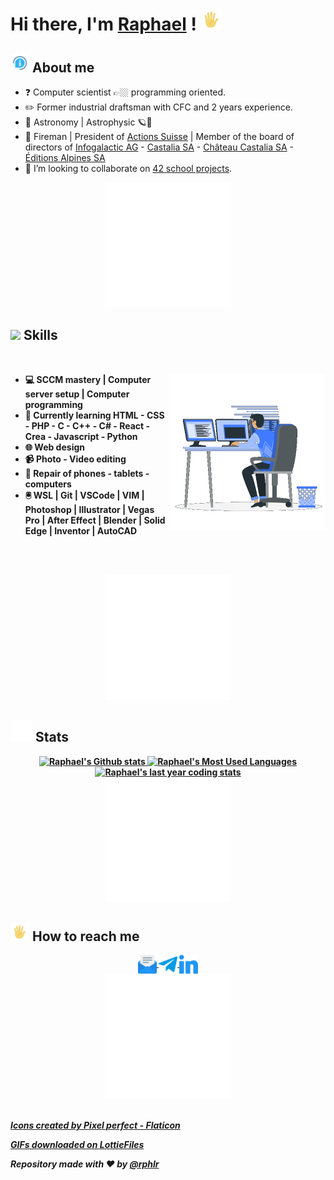 <!-- markdownlint-disable MD033 MD042-->

# Hi there, I'm **[Raphael](https://rphlr.ch)** ! <img src="imgs/handwaving.gif" alt="Hand waving" width ="35">

## **<img src="imgs/infos.gif" alt="Infos" width ="30"> About me**

- ❓ Computer scientist 👉🏼 programming oriented.
- ✏️ Former industrial draftsman with CFC and 2 years experience.
- 👀 Astronomy | Astrophysic 🪐🔭
- 🥰 Fireman | President of [Actions Suisse](https://actions-suisse.ch) | Member of the board of directors of [Infogalactic AG](https://infogalactic.com) - [Castalia SA](https://www.moneyhouse.ch/fr/company/castalia-ag-12587665931) - [Château Castalia SA](https://chateaucastalia.com/) - [Éditions Alpines SA](https://www.editionsalpines.com/)
- 💞️ I’m looking to collaborate on [42 school projects](https://42.fr).

<div align="center" style="text-align:center">
	<img src="imgs/separator.gif" alt="Separator" width ="200">
</div>

## **<img src="https://media2.giphy.com/media/QssGEmpkyEOhBCb7e1/giphy.gif?cid=ecf05e47a0n3gi1bfqntqmob8g9aid1oyj2wr3ds3mg700bl&rid=giphy.gif" width ="25"><b> Skills**

<br>

<picture> <img align="right" src="imgs/coding.gif" width = 250px></picture>

- 💻 SCCM mastery | Computer server setup | Computer programming
- 🌱 Currently learning HTML - CSS - PHP - C - C++ - C# - React - Crea - Javascript - Python
- 🌐 Web design
- 📹 Photo - Video editing
- 🔧 Repair of phones - tablets - computers
- 🖲️ WSL | Git | VSCode | VIM | Photoshop | Illustrator | Vegas Pro | After Effect | Blender | Solid Edge | Inventor | AutoCAD

<br><br>

<div align="center" style="text-align:center">
	<img src="imgs/separator.gif" alt="Separator" width ="200">
</div>

## **<img src="imgs/stats.gif" alt="Stats" width ="35"> Stats**

<div align="center" style="text-align:center">
	<a href="https://github.com/rphlr/">
		<img width="49%" src="https://github-readme-stats.vercel.app/api?username=rphlr&show_icons=true&locale=en&layout=compact&line_height=20&title_color=7A7ADB&icon_color=2234AE&text_color=D3D3D3&bg_color=0,000000,130F40"
			alt="Raphael's Github stats" height="150">
		<img src="https://github-readme-stats.vercel.app/api/top-langs?username=rphlr&show_icons=true&locale=en&layout=compact&line_height=20&title_color=7A7ADB&icon_color=2234AE&text_color=D3D3D3&bg_color=0,000000,130F40" width="375"  alt="Raphael's Most Used Languages"/>
	</a>
	<a href="https://wakatime.com/@rphlr/">
		<img width="70%" src="https://github-readme-stats.vercel.app/api/wakatime?username=rphlr&hide_progress=false&layout=compact&custom_title=Raphael's%20last%20last%20year%20coding%20stats&locale=en&layout=compact&line_height=20&title_color=7A7ADB&icon_color=2234AE&text_color=D3D3D3&bg_color=0,000000,130F40"
			alt="Raphael's last year coding stats" height="150">
	</a>
</div>

<div align="center" style="text-align:center">
	<img src="imgs/separator.gif" alt="Separator" width ="200">
</div>

## **<img src="imgs/handwaving.gif" alt="Hand waving" width ="30"> How to reach me**

<div align="center" style="text-align:center">
  <a href="mailto:rrouille@student.42lausanne.ch">
	<img align="center" src="imgs/email.png" alt="Mail logo" height="30" width="30">
  </a>
  <a href="https://SuisseLibre.t.me" target="blank">
	<img align="center" src="imgs/telegram.png" alt="Telegram logo" height="30" width="30">
  </a>
  <a href="https://www.linkedin.com/in/rphlr" target="blank">
	<img align="center" src="imgs/linkedin.png" alt="Linkedin logo" height="30" width="30">
  </a>
</div>

<div align="center" style="text-align:center">
	<img src="imgs/separator.gif" alt="Separator" width ="200">
</div>

<br>

_<a href="https://www.flaticon.com/fr/chercher?author_id=168" title="icons">Icons created by Pixel perfect - Flaticon</a>_
<br>

_<a href="https://lottiefiles.com" title="GIFs">GIFs downloaded on LottieFiles</a>_
<br>

_Repository made with ❤️ by **[@rphlr](https://github.com/rphlr)**_
